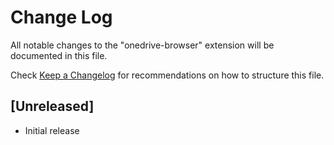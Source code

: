 # Change Log

All notable changes to the "onedrive-browser" extension will be documented in
this file.

Check [Keep a Changelog](http://keepachangelog.com/) for recommendations on how
to structure this file.

## [Unreleased]

-   Initial release
